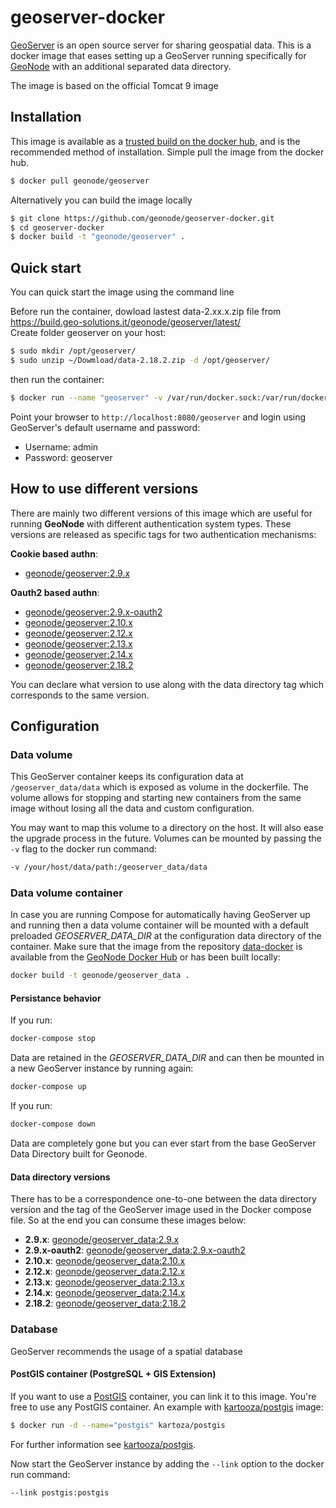# geoserver-docker

[GeoServer](http://geoserver.org) is an open source server for sharing geospatial data.
This is a docker image that eases setting up a GeoServer running specifically for [GeoNode](https://github.com/GeoNode/geoserver-geonode-ext) with an additional separated data directory.

The image is based on the official Tomcat 9 image

## Installation

This image is available as a [trusted build on the docker hub](https://cloud.docker.com/u/geonode/repository/registry-1.docker.io/geonode/geoserver/), and is the recommended method of installation.
Simple pull the image from the docker hub.

```bash
$ docker pull geonode/geoserver
```

Alternatively you can build the image locally

```bash
$ git clone https://github.com/geonode/geoserver-docker.git
$ cd geoserver-docker
$ docker build -t "geonode/geoserver" .
```

## Quick start

You can quick start the image using the command line

Before run the container, dowload lastest data-2.xx.x.zip file from https://build.geo-solutions.it/geonode/geoserver/latest/  
Create folder geoserver on your host:
```bash
$ sudo mkdir /opt/geoserver/
$ sudo unzip ~/Dowmload/data-2.18.2.zip -d /opt/geoserver/
```
then run the container:  
```bash
$ docker run --name "geoserver" -v /var/run/docker.sock:/var/run/docker.sock -v /opt/geoserver/data/:/geoserver_data/data -d -p 8080:8080 geonode/geoserver
```

Point your browser to `http://localhost:8080/geoserver` and login using GeoServer's default username and password:

* Username: admin
* Password: geoserver

## How to use different versions

There are mainly two different versions of this image which are useful for running **GeoNode** with different authentication system types. These versions are released as specific tags for two authentication mechanisms:

**Cookie based authn**:
- [geonode/geoserver:2.9.x](https://cloud.docker.com/u/geonode/repository/registry-1.docker.io/geonode/geoserver/builds/8389cb2d-124d-4f30-a02b-f11106baa33c/)

**Oauth2 based authn**:
- [geonode/geoserver:2.9.x-oauth2](https://cloud.docker.com/u/geonode/repository/registry-1.docker.io/geonode/geoserver/builds/fd08708f-d495-4a40-8cbf-62a504e93b2c/)
- [geonode/geoserver:2.10.x](https://cloud.docker.com/u/geonode/repository/registry-1.docker.io/geonode/geoserver/builds/d8b90ab2-498f-4044-adad-7e3e0888fc39/)
- [geonode/geoserver:2.12.x](https://cloud.docker.com/u/geonode/repository/registry-1.docker.io/geonode/geoserver/builds/fb121f26-9270-4b14-9466-78e3f93f69ce/)
- [geonode/geoserver:2.13.x](https://cloud.docker.com/u/geonode/repository/registry-1.docker.io/geonode/geoserver/builds/6183c42d-5e11-44f1-b15c-cdcb817e94d9/)
- [geonode/geoserver:2.14.x](https://cloud.docker.com/u/geonode/repository/registry-1.docker.io/geonode/geoserver/builds/62de4f4f-6fe0-4dec-bed3-dc0ab1cf70d9/)
- [geonode/geoserver:2.18.2](https://cloud.docker.com/u/geonode/repository/registry-1.docker.io/geonode/geoserver/builds/190cee01-d9c8-4e6c-beaa-a0b5d8adffd5/)

You can declare what version to use along with the data directory tag which corresponds to the same version.  

## Configuration

### Data volume

This GeoServer container keeps its configuration data at `/geoserver_data/data` which is exposed as volume in the dockerfile.
The volume allows for stopping and starting new containers from the same image without losing all the data and custom configuration.

You may want to map this volume to a directory on the host. It will also ease the upgrade process in the future. Volumes can be mounted by passing the `-v` flag to the docker run command:

```bash
-v /your/host/data/path:/geoserver_data/data
```

### Data volume container

In case you are running Compose for automatically having GeoServer up and running then a data volume container will be mounted with a default preloaded *GEOSERVER_DATA_DIR* at the configuration data directory of the container.
Make sure that the image from the repository [data-docker](https://github.com/GeoNode/data-docker) is available from the [GeoNode Docker Hub](https://hub.docker.com/u/geonode/) or has been built locally:

```bash
docker build -t geonode/geoserver_data .
```

#### Persistance behavior

If you run:

```bash
docker-compose stop
```

Data are retained in the *GEOSERVER_DATA_DIR* and can then be mounted in a new GeoServer instance by running again:

```bash
docker-compose up
```

If you run:

```bash
docker-compose down
```

Data are completely gone but you can ever start from the base GeoServer Data Directory built for Geonode.

#### Data directory versions

There has to be a correspondence one-to-one between the data directory version and the tag of the GeoServer image used in the Docker compose file. So at the end you can consume these images below:

* **2.9.x**: [geonode/geoserver_data:2.9.x](https://hub.docker.com/r/geonode/geoserver_data/builds/bsus6alnddg4bc7icwymevp/)
* **2.9.x-oauth2**: [geonode/geoserver_data:2.9.x-oauth2](https://hub.docker.com/r/geonode/geoserver_data/builds/bwkxcupsunvuitzusi9gsnt/)
* **2.10.x**: [geonode/geoserver_data:2.10.x](https://hub.docker.com/r/geonode/geoserver_data/builds/b5jqhpzapkqxzyevjizccug/)
* **2.12.x**: [geonode/geoserver_data:2.12.x](https://hub.docker.com/r/geonode/geoserver_data/builds/byaaalw3lnasunpveyg3x4i/)
* **2.13.x**: [geonode/geoserver_data:2.13.x](https://hub.docker.com/r/geonode/geoserver_data/builds/bunuqzq7a7dk65iumjhkbtc/)
* **2.14.x**: [geonode/geoserver_data:2.14.x](https://cloud.docker.com/u/geonode/repository/registry-1.docker.io/geonode/geoserver_data/builds/545f08f9-75a3-4161-bcb0-895c1817dc8d/)
* **2.18.2**: [geonode/geoserver_data:2.18.2](https://cloud.docker.com/u/geonode/repository/registry-1.docker.io/geonode/geoserver_data/builds/dce29f95-b6f7-4f5e-86f1-78d5e98fd866/)

### Database

GeoServer recommends the usage of a spatial database

#### PostGIS container (PostgreSQL + GIS Extension)

If you want to use a [PostGIS](http://postgis.org/) container, you can link it to this image. You're free to use any PostGIS container.
An example with [kartooza/postgis](https://registry.hub.docker.com/u/kartoza/postgis/) image:

```bash
$ docker run -d --name="postgis" kartoza/postgis
```

For further information see [kartooza/postgis](https://registry.hub.docker.com/u/kartoza/postgis/).

Now start the GeoServer instance by adding the `--link` option to the docker run command:

```bash
--link postgis:postgis
```
